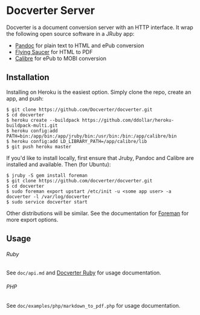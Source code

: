 # Docverter Server

Docverter is a document conversion server with an HTTP interface. It wrap the following open source software in a JRuby app:

* [Pandoc](http://johnmacfarlane.net/pandoc/) for plain text to HTML and ePub conversion
* [Flying Saucer](http://code.google.com/p/flying-saucer/) for HTML to PDF
* [Calibre](http://calibre-ebook.com/) for ePub to MOBI conversion

## Installation

Installing on Heroku is the easiest option. Simply clone the repo, create an app, and push:

    $ git clone https://github.com/Docverter/docverter.git
    $ cd docverter
    $ heroku create --buildpack https://github.com/ddollar/heroku-buildpack-multi.git
    $ heroku config:add PATH=bin:/app/bin:/app/jruby/bin:/usr/bin:/bin:/app/calibre/bin
    $ heroku config:add LD_LIBRARY_PATH=/app/calibre/lib
    $ git push heroku master
    
If you'd like to install locally, first ensure that Jruby, Pandoc and Calibre are installed and available. Then (for Ubuntu):

    $ jruby -S gem install foreman
    $ git clone https://github.com/docverter/docverter.git
    $ cd docverter
    $ sudo foreman export upstart /etc/init -u <some app user> -a docverter -l /var/log/docverter
    $ sudo service docverter start
    
Other distributions will be similar. See the documentation for [Foreman](http://ddollar.github.com/foreman/) for
more export options.

## Usage

###### Ruby
See `doc/api.md` and [Docverter Ruby](https://github.com/docverter/docverter-ruby) for usage documentation.

###### PHP 
See `doc/examples/php/markdown_to_pdf.php` for usage documentation.
